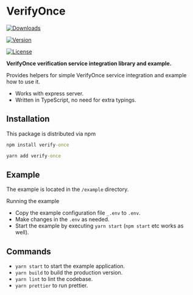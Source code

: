 # VerifyOnce

[![Downloads](https://img.shields.io/npm/dm/verify-once.svg)](http://npm-stat.com/charts.html?package=verify-once)

[![Version](https://img.shields.io/npm/v/verify-once.svg)](http://npm.im/verify-once)

[![License](https://img.shields.io/npm/l/verify-once.svg)](http://opensource.org/licenses/MIT)

**VerifyOnce verification service integration library and example.**

Provides helpers for simple VerifyOnce service integration and example how to use it.

- Works with express server.
- Written in TypeScript, no need for extra typings.

## Installation

This package is distributed via npm

```cmd
npm install verify-once
```

```cmd
yarn add verify-once
```

## Example

The example is located in the `/example` directory.

Running the example

- Copy the example configuration file `_.env` to `.env`.
- Make changes in the `.env` as needed.
- Start the example by executing `yarn start` (`npm start` etc works as well).

## Commands

- `yarn start` to start the example application.
- `yarn build` to build the production version.
- `yarn lint` to lint the codebase.
- `yarn prettier` to run prettier.
